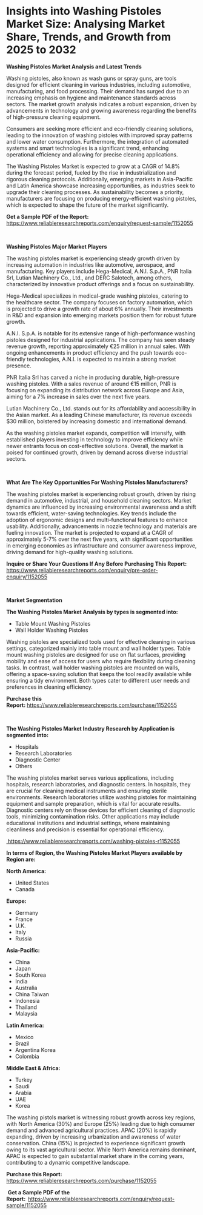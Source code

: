 <p><h1>Insights into Washing Pistoles Market Size: Analysing Market Share, Trends, and Growth from 2025 to 2032</h1></p><p><strong>Washing Pistoles Market Analysis and Latest Trends</strong></p>
<p><p>Washing pistoles, also known as wash guns or spray guns, are tools designed for efficient cleaning in various industries, including automotive, manufacturing, and food processing. Their demand has surged due to an increasing emphasis on hygiene and maintenance standards across sectors. The market growth analysis indicates a robust expansion, driven by advancements in technology and growing awareness regarding the benefits of high-pressure cleaning equipment. </p><p>Consumers are seeking more efficient and eco-friendly cleaning solutions, leading to the innovation of washing pistoles with improved spray patterns and lower water consumption. Furthermore, the integration of automated systems and smart technologies is a significant trend, enhancing operational efficiency and allowing for precise cleaning applications.</p><p>The Washing Pistoles Market is expected to grow at a CAGR of 14.8% during the forecast period, fueled by the rise in industrialization and rigorous cleaning protocols. Additionally, emerging markets in Asia-Pacific and Latin America showcase increasing opportunities, as industries seek to upgrade their cleaning processes. As sustainability becomes a priority, manufacturers are focusing on producing energy-efficient washing pistoles, which is expected to shape the future of the market significantly.</p></p>
<p><strong>Get a Sample PDF of the Report:&nbsp;</strong> <a href="https://www.reliableresearchreports.com/enquiry/request-sample/1152055?utm_campaign=8&utm_medium=2&utm_source=Github&utm_content=ia&utm_term=14042025&utm_id=washing-pistoles">https://www.reliableresearchreports.com/enquiry/request-sample/1152055</a></p>
<p>&nbsp;</p>
<p><strong>Washing Pistoles Major Market Players</strong></p>
<p><p>The washing pistoles market is experiencing steady growth driven by increasing automation in industries like automotive, aerospace, and manufacturing. Key players include Hega-Medical, A.N.I. S.p.A., PNR Italia Srl, Lutian Machinery Co., Ltd., and DERC Salotech, among others, characterized by innovative product offerings and a focus on sustainability.</p><p>Hega-Medical specializes in medical-grade washing pistoles, catering to the healthcare sector. The company focuses on factory automation, which is projected to drive a growth rate of about 6% annually. Their investments in R&D and expansion into emerging markets position them for robust future growth.</p><p>A.N.I. S.p.A. is notable for its extensive range of high-performance washing pistoles designed for industrial applications. The company has seen steady revenue growth, reporting approximately €25 million in annual sales. With ongoing enhancements in product efficiency and the push towards eco-friendly technologies, A.N.I. is expected to maintain a strong market presence.</p><p>PNR Italia Srl has carved a niche in producing durable, high-pressure washing pistoles. With a sales revenue of around €15 million, PNR is focusing on expanding its distribution network across Europe and Asia, aiming for a 7% increase in sales over the next five years.</p><p>Lutian Machinery Co., Ltd. stands out for its affordability and accessibility in the Asian market. As a leading Chinese manufacturer, its revenue exceeds $30 million, bolstered by increasing domestic and international demand.</p><p>As the washing pistoles market expands, competition will intensify, with established players investing in technology to improve efficiency while newer entrants focus on cost-effective solutions. Overall, the market is poised for continued growth, driven by demand across diverse industrial sectors.</p></p>
<p>&nbsp;</p>
<p><strong>What Are The Key Opportunities For Washing Pistoles Manufacturers?</strong></p>
<p><p>The washing pistoles market is experiencing robust growth, driven by rising demand in automotive, industrial, and household cleaning sectors. Market dynamics are influenced by increasing environmental awareness and a shift towards efficient, water-saving technologies. Key trends include the adoption of ergonomic designs and multi-functional features to enhance usability. Additionally, advancements in nozzle technology and materials are fueling innovation. The market is projected to expand at a CAGR of approximately 5-7% over the next five years, with significant opportunities in emerging economies as infrastructure and consumer awareness improve, driving demand for high-quality washing solutions.</p></p>
<p><strong>Inquire or Share Your Questions If Any Before Purchasing This Report:</strong> <a href="https://www.reliableresearchreports.com/enquiry/pre-order-enquiry/1152055?utm_campaign=8&utm_medium=2&utm_source=Github&utm_content=ia&utm_term=14042025&utm_id=washing-pistoles">https://www.reliableresearchreports.com/enquiry/pre-order-enquiry/1152055</a></p>
<p>&nbsp;</p>
<p><strong>Market Segmentation</strong></p>
<p><strong>The Washing Pistoles Market Analysis by types is segmented into:</strong></p>
<p><ul><li>Table Mount Washing Pistoles</li><li>Wall Holder Washing Pistoles</li></ul></p>
<p><p>Washing pistoles are specialized tools used for effective cleaning in various settings, categorized mainly into table mount and wall holder types. Table mount washing pistoles are designed for use on flat surfaces, providing mobility and ease of access for users who require flexibility during cleaning tasks. In contrast, wall holder washing pistoles are mounted on walls, offering a space-saving solution that keeps the tool readily available while ensuring a tidy environment. Both types cater to different user needs and preferences in cleaning efficiency.</p></p>
<p><strong>Purchase this Report:&nbsp;</strong><a href="https://www.reliableresearchreports.com/purchase/1152055?utm_campaign=8&utm_medium=2&utm_source=Github&utm_content=ia&utm_term=14042025&utm_id=washing-pistoles">https://www.reliableresearchreports.com/purchase/1152055</a></p>
<p>&nbsp;</p>
<p><strong>The Washing Pistoles Market Industry Research by Application is segmented into:</strong></p>
<p><ul><li>Hospitals</li><li>Research Laboratories</li><li>Diagnostic Center</li><li>Others</li></ul></p>
<p><p>The washing pistoles market serves various applications, including hospitals, research laboratories, and diagnostic centers. In hospitals, they are crucial for cleaning medical instruments and ensuring sterile environments. Research laboratories utilize washing pistoles for maintaining equipment and sample preparation, which is vital for accurate results. Diagnostic centers rely on these devices for efficient cleaning of diagnostic tools, minimizing contamination risks. Other applications may include educational institutions and industrial settings, where maintaining cleanliness and precision is essential for operational efficiency.</p></p>
<p><a href="https://www.reliableresearchreports.com/washing-pistoles-r1152055?utm_campaign=8&utm_medium=2&utm_source=Github&utm_content=ia&utm_term=14042025&utm_id=washing-pistoles">&nbsp;https://www.reliableresearchreports.com/washing-pistoles-r1152055</a></p>
<p><strong>In terms of Region, the Washing Pistoles Market Players available by Region are:</strong></p>
<p>
    <p> <strong> North America: </strong>
        <ul>
            <li>United States</li>
            <li>Canada</li>
        </ul>
        </p> 
    <p> <strong> Europe: </strong>
        <ul>
            <li>Germany</li>
            <li>France</li>
            <li>U.K.</li>
            <li>Italy</li>
            <li>Russia</li>
        </ul>
        </p> 
    <p> <strong> Asia-Pacific: </strong>
        <ul>
            <li>China</li>
            <li>Japan</li>
            <li>South Korea</li>
            <li>India</li>
            <li>Australia</li>
            <li>China Taiwan</li>
            <li>Indonesia</li>
            <li>Thailand</li>
            <li>Malaysia</li>
        </ul>
        </p> 
    <p> <strong> Latin America: </strong>
        <ul>
            <li>Mexico</li>
            <li>Brazil</li>
            <li>Argentina Korea</li>
            <li>Colombia</li>
        </ul>
        </p> 
    <p> <strong> Middle East & Africa: </strong>
        <ul>
            <li>Turkey</li>
            <li>Saudi</li>
            <li>Arabia</li>
            <li>UAE</li>
            <li>Korea</li>
        </ul>
    </p>
    </p>
<p><p>The washing pistols market is witnessing robust growth across key regions, with North America (30%) and Europe (25%) leading due to high consumer demand and advanced agricultural practices. APAC (20%) is rapidly expanding, driven by increasing urbanization and awareness of water conservation. China (15%) is projected to experience significant growth owing to its vast agricultural sector. While North America remains dominant, APAC is expected to gain substantial market share in the coming years, contributing to a dynamic competitive landscape.</p></p>
<p><strong>Purchase this Report: </strong><a href="https://www.reliableresearchreports.com/purchase/1152055?utm_campaign=8&utm_medium=2&utm_source=Github&utm_content=ia&utm_term=14042025&utm_id=washing-pistoles">https://www.reliableresearchreports.com/purchase/1152055</a></p>
<p>&nbsp;<strong>Get a Sample PDF of the Report:&nbsp;&nbsp;</strong><a href="https://www.reliableresearchreports.com/enquiry/request-sample/1152055?utm_campaign=8&utm_medium=2&utm_source=Github&utm_content=ia&utm_term=14042025&utm_id=washing-pistoles">https://www.reliableresearchreports.com/enquiry/request-sample/1152055</a></p>
<p><strong></strong></p>
<p><p></p><p></p><p></p></p>